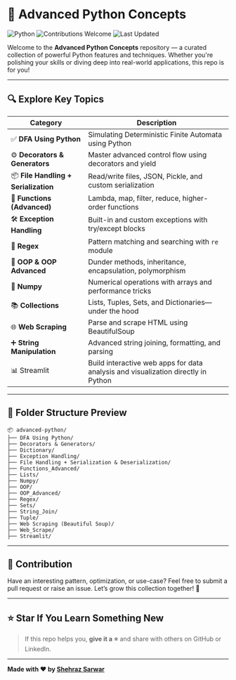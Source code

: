 # 🐍 Advanced Python Concepts

![Python](https://img.shields.io/badge/Python-3.8+-blue.svg?logo=python)
![Contributions Welcome](https://img.shields.io/badge/Contributions-Welcome-brightgreen.svg)
![Last Updated](https://img.shields.io/badge/Last%20Update-July%202025-orange)

Welcome to the **Advanced Python Concepts** repository — a curated collection of powerful Python features and techniques. Whether you're polishing your skills or diving deep into real-world applications, this repo is for you!

---

## 🔍 Explore Key Topics

| Category | Description |
|---------|-------------|
| ✅ **DFA Using Python** | Simulating Deterministic Finite Automata using Python |
| ⚙️ **Decorators & Generators** | Master advanced control flow using decorators and yield |
| 📦 **File Handling + Serialization** | Read/write files, JSON, Pickle, and custom serialization |
| 🧠 **Functions (Advanced)** | Lambda, map, filter, reduce, higher-order functions |
| 🛠 **Exception Handling** | Built-in and custom exceptions with try/except blocks |
| 🔎 **Regex** | Pattern matching and searching with `re` module |
| 🧬 **OOP & OOP Advanced** | Dunder methods, inheritance, encapsulation, polymorphism |
| 🧮 **Numpy** | Numerical operations with arrays and performance tricks |
| 📚 **Collections** | Lists, Tuples, Sets, and Dictionaries—under the hood |
| 🌐 **Web Scraping** | Parse and scrape HTML using BeautifulSoup |
| ➕ **String Manipulation** | Advanced string joining, formatting, and parsing |
| 📊 Streamlit | Build interactive web apps for data analysis and visualization directly in Python |

---

## 📁 Folder Structure Preview

```
📦 advanced-python/
├── DFA Using Python/
├── Decorators & Generators/
├── Dictionary/
├── Exception Handling/
├── File Handling + Serialization & Deserialization/
├── Functions_Advanced/
├── Lists/
├── Numpy/
├── OOP/
├── OOP_Advanced/
├── Regex/
├── Sets/
├── String_Join/
├── Tuple/
├── Web Scraping (Beautiful Soup)/
├── Web_Scrape/
├── Streamlit/
```

---

## 🤝 Contribution

Have an interesting pattern, optimization, or use-case? Feel free to submit a pull request or raise an issue. Let’s grow this collection together! 🌱

---

## ⭐ Star If You Learn Something New

> If this repo helps you, **give it a ⭐** and share with others on GitHub or LinkedIn.

---

**Made with ❤️ by [Shehraz Sarwar](https://github.com/ShehrazSarwar)**
